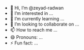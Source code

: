 - 👋 Hi, I’m @zeyad-radwan
- 👀 I’m interested in ...
- 🌱 I’m currently learning ...
- 💞️ I’m looking to collaborate on ...
- 📫 How to reach me ...
- 😄 Pronouns: ...
- ⚡ Fun fact: ...

<!---
zeyad-radwan/zeyad-radwan is a ✨ special ✨ repository because its `README.md` (this file) appears on your GitHub profile.
You can click the Preview link to take a look at your changes.
--->
